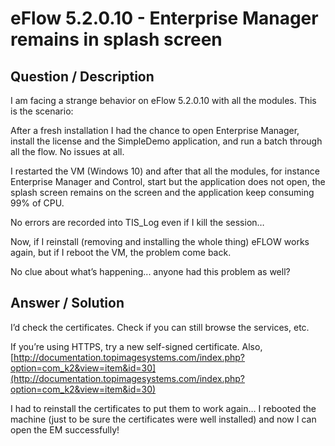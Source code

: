 # **eFlow 5.2.0.10 - Enterprise Manager remains in splash screen** #

## **Question / Description** ##

I am facing a strange behavior on eFlow 5.2.0.10 with all the modules.  This is the scenario:

After a fresh installation I had the chance to open Enterprise Manager, install the license and the SimpleDemo application, and run a batch through all the flow. No issues at all.

I restarted the VM (Windows 10) and after that all the modules, for instance Enterprise Manager and Control, start but the application does not open, the splash screen remains on the screen and the application keep consuming 99%  of CPU.

No errors are recorded into TIS_Log even if I kill the session…

Now, if I reinstall (removing and installing the whole thing) eFLOW works again, but if I reboot the VM, the problem come back.

No clue about what’s happening... anyone had  this problem as well?

## **Answer / Solution** ##

I’d check the certificates. Check if you can still browse the services, etc.

If you’re using HTTPS, try a new self-signed certificate. Also, [http://documentation.topimagesystems.com/index.php?option=com_k2&view=item&id=30](http://documentation.topimagesystems.com/index.php?option=com_k2&view=item&id=30)

I had to reinstall the certificates to put them to work again… I rebooted the machine (just to be sure the certificates were well installed) and now I can open the EM successfully!

